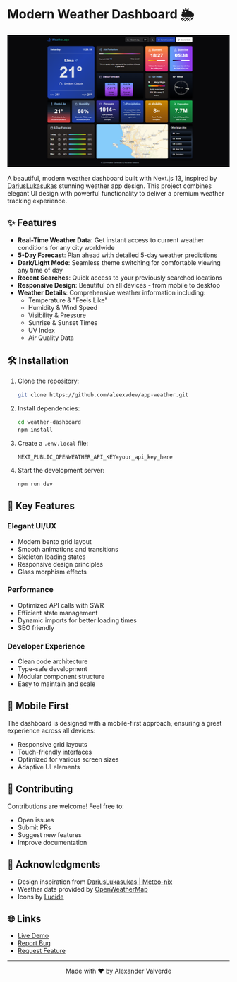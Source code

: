 # Modern Weather Dashboard 🌦️

![Weather Dashboard Preview](https://github.com/aleexvdev/app-weather/blob/main/preview.png)

A beautiful, modern weather dashboard built with Next.js 13, inspired by [DariusLukasukas](https://github.com/DariusLukasukas/nextjs-weather-app) stunning weather app design. This project combines elegant UI design with powerful functionality to deliver a premium weather tracking experience.

## ✨ Features

- **Real-Time Weather Data**: Get instant access to current weather conditions for any city worldwide
- **5-Day Forecast**: Plan ahead with detailed 5-day weather predictions
- **Dark/Light Mode**: Seamless theme switching for comfortable viewing any time of day
- **Recent Searches**: Quick access to your previously searched locations
- **Responsive Design**: Beautiful on all devices - from mobile to desktop
- **Weather Details**: Comprehensive weather information including:
  - Temperature & "Feels Like"
  - Humidity & Wind Speed
  - Visibility & Pressure
  - Sunrise & Sunset Times
  - UV Index
  - Air Quality Data


## 🛠️ Installation

1. Clone the repository:
   ```bash
   git clone https://github.com/aleexvdev/app-weather.git
   ```

2. Install dependencies:
   ```bash
   cd weather-dashboard
   npm install
   ```

3. Create a `.env.local` file:
   ```env
   NEXT_PUBLIC_OPENWEATHER_API_KEY=your_api_key_here
   ```

4. Start the development server:
   ```bash
   npm run dev
   ```

## 🌟 Key Features

### Elegant UI/UX
- Modern bento grid layout
- Smooth animations and transitions
- Skeleton loading states
- Responsive design principles
- Glass morphism effects

### Performance
- Optimized API calls with SWR
- Efficient state management
- Dynamic imports for better loading times
- SEO friendly

### Developer Experience
- Clean code architecture
- Type-safe development
- Modular component structure
- Easy to maintain and scale

## 📱 Mobile First

The dashboard is designed with a mobile-first approach, ensuring a great experience across all devices:
- Responsive grid layouts
- Touch-friendly interfaces
- Optimized for various screen sizes
- Adaptive UI elements

## 🤝 Contributing

Contributions are welcome! Feel free to:
- Open issues
- Submit PRs
- Suggest new features
- Improve documentation

## 🙏 Acknowledgments

- Design inspiration from [DariusLukasukas | Meteo-nix](https://github.com/DariusLukasukas/nextjs-weather-app)
- Weather data provided by [OpenWeatherMap](https://openweathermap.org/)
- Icons by [Lucide](https://lucide.dev/)

## 🌐 Links

- [Live Demo](https://app-weather-v2.vercel.app/)
- [Report Bug](https://github.com/aleexvdev/app-weather/issues)
- [Request Feature](https://github.com/aleexvdev/app-weather/issues)

---

<p align="center">Made with ❤️ by Alexander Valverde</p>